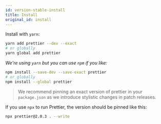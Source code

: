 ```yaml
---
id: version-stable-install
title: Install
original_id: install
---
```


Install with `yarn`:

```bash
yarn add prettier --dev --exact
# or globally
yarn global add prettier
```

_We're using `yarn` but you can use `npm` if you like:_

```bash
npm install --save-dev --save-exact prettier
# or globally
npm install --global prettier
```

> We recommend pinning an exact version of prettier in your `package.json` as we introduce stylistic changes in patch releases.

If you use `npx` to run Prettier, the version should be pinned like this:

```bash
npx prettier@2.0.3 . --write
```
